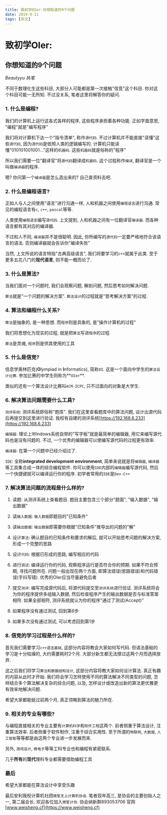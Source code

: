 ```yaml
---
title: 致初学OIer-你想知道的9个问题
date: 2019-9-11
tags: [杂文]
---
```




# 致初学OIer:

## 你想知道的9个问题

*Beautyyu 执笔*

不同于数理化生这些科目, 大部分人可能都是第一次接触"信竞"这个科目. 你对这个科目可能一无所知. 不过没关系, 笔者这里将解答你的疑问.

### 1. 什么是编程?

我们的计算机上运行这各式各样的程序, 这些程序承担着各种功能. 正如字面意思, "编程"就是"编写程序"

我们将对计算机下达一个"指令清单", 称作`源代码`. 不过计算机并不能直接"读懂"这些`源代码`, 因为`源代码`是依照人类的逻辑编写的. 计算机只能读懂"010101001001..."这样的`机器码`. 这些`机器码`就是俗称的"程序"

所以我们需要一位"翻译官"将`源代码`翻译成`机器码`. 这个过程称作`编译`, 翻译官是一个叫做`编译器`的程序.

嗯? 你问第一个`编译器`是怎么造出来的? 自己查资料去吧.

### 2. 什么是编程语言?

正如人与人之间使用"语言"进行沟通一样, 人和机器之间使用`编程语言`进行沟通. 常见的编程语言有`c`, `c++`, `pascal`等等.

人类使用`编程语言`编写`源代码`. 上文提到, 人和机器之间有一位翻译官`编译器`. 而各种语言都有其对应的编译器.

不过和人不同, `编译器`并不是很聪明. 因此, 你所编写的`源代码`一定要严格地符合该语言的语法. 否则编译器就会告诉你"编译失败"

当然, 上文所说的语言特指"古典高级语言", 我们将要学习的`c++`就属于此类. 至于更多五花八门的**现代语言**, 则不能一概而论了.

### 3. 什么是算法?

当我们面对一个问题时, 我们会观察问题, 解剖问题, 然后思考如何解决问题.

`算法`就是"一个问题的解决方案". `算法设计`的过程就是"思考解决方案"的过程.

### 4. 算法和编程什么关系?

`算法`是抽象的, 是一种思想. 而`程序`则是具象的, 是"操作计算机的过程"

我们将思想化为现实的过程, 就是把`算法`写进`程序`的过程.

`算法`是灵魂, `程序`则是供其使用的工具

### 5. 什么是信竞?

信息学奥林匹克(**O**lympiad in **I**nformatics), 简称`OI`. 这是一个面向中学生的`算法设计比赛`. 参加比赛的中学生则称为**`OIer`**. 

类似的还有一个算法设计比赛叫`ACM-ICPC`, 只不过面向的对象是大学生.

### 6. 解决算法问题需要什么工具?

`测评系统`: 测评系统即俗称"题库". 我们在这里查看题库中的算法问题, 设计出源代码后再提交到这里进行验证. 我校有自建的测评系统[https://192.168.6.233](https://192.168.6.233)

`编辑器`: 理论上Windows系统自带的"写字板"就是最简单的编辑器, 用它来编写源代码也是没有问题的. 不过, 一个优秀的编辑器可以使编写源代码的过程更有效率.

`编译器`: 在第一个问题中已经介绍过了.

`IDE`: 全称**integrated development environment**, 简单来说就是将`编辑器`, `编译器`等工具集合成一体的综合编程软件. 你可以使用`IDE`内部的`编辑器`编写源代码, 然后一个快捷键就可以编译运行你的程序. 初学者常用的`IDE`是`Dev-C++`

### 7. 解决算法问题的流程是什么样的?

1. 读题: 从测评系统上查看题目. 题目主要包含三个部分"题面", "输入数据", "输出数据"

2. 读`输入数据`: `输入数据`即题目的"已知条件"

3. 读`输出数据`: `输出数据`即需要你根据"已知条件"推导出的问题的"解"

4. 设计`算法`: 确认题目的已知条件和要求的解后, 就可以开始思考问题的解决方案, 形成一个完整的思路

5. 设计`代码`: 根据已形成的思路, 编写相应的代码

6. 进行`调试`: 编译运行你的代码, 观察程序运行是否符合你的预期. 如果不符合预期, 寻找问题所在. 问题一般出现在两个方面, 即算法错误(思路错误)和代码错误(手抖写错). 优秀的OIer应当尽量避免后者

7. 提交`测评`: 编写完成源代码后, 将源代码提交至`测评系统`进行验证. 测评系统将会为你的程序提供多组输入数据, 然后检查程序产生的输出数据是否与标准答案相符. 如果全部相符, 测评系统就认为你的程序"通过了测试(Accept)"

8. 如果程序没有通过测试, 回到第6步

9. 如果多次没有通过测试, 可以考虑回到第1步

### 8. 信竞的学习过程是什么样的?

首先我们需要学习`c++语法基础`, 这部分内容将教会大家如何写代码. 但语法基础的学习是十分枯燥的, 大约需要耗时2个月. 大部分新生都无法撑过这两个月而选择放弃.

这之后我们将学习`算法和数据结构设计`, 这部分内容将教大家如何设计算法. 真正有趣的内容从此时才开始. 我们将会学习怎样使用不同的算法解决不同类型的问题, 怎样结合多个算法解决复杂的综合问题, 以及, 怎样设计或改造出新的算法更优雅更有效率地解决问题.

希望大家都能挺过前两个月, 真正领略到算法的魅力所在.

### 9. 相关的专业有哪些?

与编程直接相关的专业主要有`计算机科学`和`软件工程`这两个. 前者侧重于算法设计, 注重算法效率. 后者侧重于软件制作, 注重于综合实用性. 至于所谓的`物联网`, `大数据`, `人工智能`等等都是由这两个专业进一步发展而来.

另外, `游戏设计`, `微电子`等等工科专业也和编程有紧密联系.

几乎**所有**的**现代**理科专业都需要借助编程工具

### 最后

希望大家都能在算法设计中享受乐趣

最后安利我校计算机社团`微笙无上计算机协会`. 笔者现年高三, 是协会的主要创始人之一, 第二届会长. 欢迎各位加入`微笙计协`. 协会纳新群893053706 官网[www.weisheng.cf](https://www.weisheng.cf)
